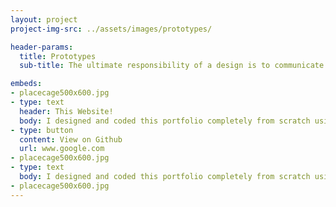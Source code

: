 ```yaml
---
layout: project
project-img-src: ../assets/images/prototypes/

header-params:
  title: Prototypes
  sub-title: The ultimate responsibility of a design is to communicate a product’s vision to stakeholders at different levels of the product development process. This communication often manifests visually and understanding the level of fidelity and context required at each stage of the project is important. Low fidelity prototypes can help gain consensus on product direction, validate early features during customer research, and catch early warning flags from those implementing it. High Fidelity prototypes inform all teams of what is actually being built, how it feels, and what edge cases might arise.

embeds:
- placecage500x600.jpg
- type: text
  header: This Website!
  body: I designed and coded this portfolio completely from scratch using an empty Jekyll template. A font scale of 1.33 and strong three color palette was created and I was off to development. The portfolio went through a few versions before being releasing as half way through I completely changed the structure of the portfolio from a verbose case-study approach to more of a gallery of my work. This site was first released in January 2018.
- type: button
  content: View on Github
  url: www.google.com
- placecage500x600.jpg
- type: text
  body: I designed and coded this portfolio completely from scratch using an empty Jekyll template. A font scale of 1.33 and strong three color palette was created and I was off to development. The portfolio went through a few versions before being releasing as half way through I completely changed the structure of the portfolio from a verbose case-study approach to more of a gallery of my work. This site was first released in January 2018.
- placecage500x600.jpg
---
```

